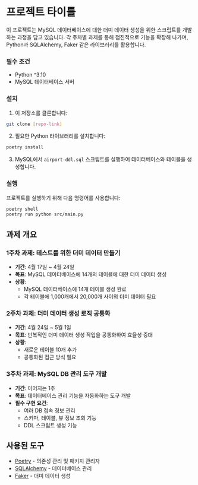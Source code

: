 # 프로젝트 타이틀

이 프로젝트는 MySQL 데이터베이스에 대한 더미 데이터 생성을 위한 스크립트를 개발하는 과정을 담고 있습니다. 
각 주차별 과제를 통해 점진적으로 기능을 확장해 나가며, Python과 SQLAlchemy, Faker 같은 라이브러리를 활용합니다.

### 필수 조건

- Python ^3.10
- MySQL 데이터베이스 서버

### 설치

1. 이 저장소를 클론합니다:
```bash
git clone [repo-link]
```

2. 필요한 Python 라이브러리를 설치합니다:
```bash
poetry install
```

3. MySQL에서 `airport-ddl.sql` 스크립트를 실행하여 데이터베이스와 테이블을 생성합니다.

### 실행

프로젝트를 실행하기 위해 다음 명령어를 사용합니다:
```bash
poetry shell
poetry run python src/main.py
```

## 과제 개요

### 1주차 과제: 테스트를 위한 더미 데이터 만들기

- **기간**: 4월 17일 ~ 4월 24일
- **목표**: MySQL 데이터베이스에 14개의 테이블에 대한 더미 데이터 생성
- **상황**:
  - MySQL 데이터베이스에 14개 테이블 생성 완료
  - 각 테이블에 1,000개에서 20,000개 사이의 더미 데이터 필요

### 2주차 과제: 더미 데이터 생성 로직 공통화

- **기간**: 4월 24일 ~ 5월 1일
- **목표**: 반복적인 더미 데이터 생성 작업을 공통화하여 효율성 증대
- **상황**:
  - 새로운 테이블 10개 추가
  - 공통화된 접근 방식 필요

### 3주차 과제: MySQL DB 관리 도구 개발

- **기간**: 이어지는 1주
- **목표**: 데이터베이스 관리 기능을 자동화하는 도구 개발
- **필수 구현 요건**:
  - 여러 DB 접속 정보 관리
  - 스키마, 테이블, 뷰 정보 조회 기능
  - DDL 스크립트 생성 기능

## 사용된 도구

- [Poetry](https://python-poetry.org/) - 의존성 관리 및 패키지 관리자
- [SQLAlchemy](https://www.sqlalchemy.org/) - 데이터베이스 관리
- [Faker](https://faker.readthedocs.io/en/master/) - 더미 데이터 생성